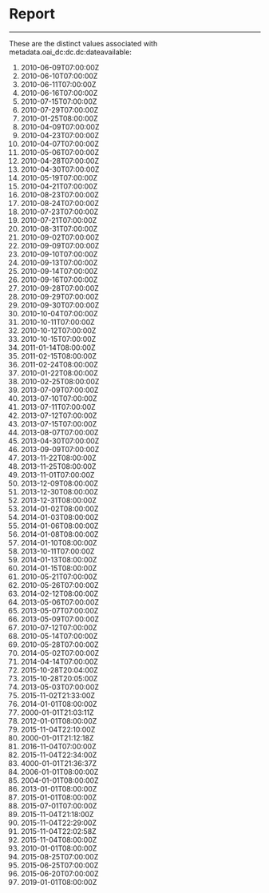 # Report
---
These are the distinct values associated with metadata.oai_dc:dc.dc:dateavailable:

1. 2010-06-09T07:00:00Z
2. 2010-06-10T07:00:00Z
3. 2010-06-11T07:00:00Z
4. 2010-06-16T07:00:00Z
5. 2010-07-15T07:00:00Z
6. 2010-07-29T07:00:00Z
7. 2010-01-25T08:00:00Z
8. 2010-04-09T07:00:00Z
9. 2010-04-23T07:00:00Z
10. 2010-04-07T07:00:00Z
11. 2010-05-06T07:00:00Z
12. 2010-04-28T07:00:00Z
13. 2010-04-30T07:00:00Z
14. 2010-05-19T07:00:00Z
15. 2010-04-21T07:00:00Z
16. 2010-08-23T07:00:00Z
17. 2010-08-24T07:00:00Z
18. 2010-07-23T07:00:00Z
19. 2010-07-21T07:00:00Z
20. 2010-08-31T07:00:00Z
21. 2010-09-02T07:00:00Z
22. 2010-09-09T07:00:00Z
23. 2010-09-10T07:00:00Z
24. 2010-09-13T07:00:00Z
25. 2010-09-14T07:00:00Z
26. 2010-09-16T07:00:00Z
27. 2010-09-28T07:00:00Z
28. 2010-09-29T07:00:00Z
29. 2010-09-30T07:00:00Z
30. 2010-10-04T07:00:00Z
31. 2010-10-11T07:00:00Z
32. 2010-10-12T07:00:00Z
33. 2010-10-15T07:00:00Z
34. 2011-01-14T08:00:00Z
35. 2011-02-15T08:00:00Z
36. 2011-02-24T08:00:00Z
37. 2010-01-22T08:00:00Z
38. 2010-02-25T08:00:00Z
39. 2013-07-09T07:00:00Z
40. 2013-07-10T07:00:00Z
41. 2013-07-11T07:00:00Z
42. 2013-07-12T07:00:00Z
43. 2013-07-15T07:00:00Z
44. 2013-08-07T07:00:00Z
45. 2013-04-30T07:00:00Z
46. 2013-09-09T07:00:00Z
47. 2013-11-22T08:00:00Z
48. 2013-11-25T08:00:00Z
49. 2013-11-01T07:00:00Z
50. 2013-12-09T08:00:00Z
51. 2013-12-30T08:00:00Z
52. 2013-12-31T08:00:00Z
53. 2014-01-02T08:00:00Z
54. 2014-01-03T08:00:00Z
55. 2014-01-06T08:00:00Z
56. 2014-01-08T08:00:00Z
57. 2014-01-10T08:00:00Z
58. 2013-10-11T07:00:00Z
59. 2014-01-13T08:00:00Z
60. 2014-01-15T08:00:00Z
61. 2010-05-21T07:00:00Z
62. 2010-05-26T07:00:00Z
63. 2014-02-12T08:00:00Z
64. 2013-05-06T07:00:00Z
65. 2013-05-07T07:00:00Z
66. 2013-05-09T07:00:00Z
67. 2010-07-12T07:00:00Z
68. 2010-05-14T07:00:00Z
69. 2010-05-28T07:00:00Z
70. 2014-05-02T07:00:00Z
71. 2014-04-14T07:00:00Z
72. 2015-10-28T20:04:00Z
73. 2015-10-28T20:05:00Z
74. 2013-05-03T07:00:00Z
75. 2015-11-02T21:33:00Z
76. 2014-01-01T08:00:00Z
77. 2000-01-01T21:03:11Z
78. 2012-01-01T08:00:00Z
79. 2015-11-04T22:10:00Z
80. 2000-01-01T21:12:18Z
81. 2016-11-04T07:00:00Z
82. 2015-11-04T22:34:00Z
83. 4000-01-01T21:36:37Z
84. 2006-01-01T08:00:00Z
85. 2004-01-01T08:00:00Z
86. 2013-01-01T08:00:00Z
87. 2015-01-01T08:00:00Z
88. 2015-07-01T07:00:00Z
89. 2015-11-04T21:18:00Z
90. 2015-11-04T22:29:00Z
91. 2015-11-04T22:02:58Z
92. 2015-11-04T08:00:00Z
93. 2010-01-01T08:00:00Z
94. 2015-08-25T07:00:00Z
95. 2015-06-25T07:00:00Z
96. 2015-06-20T07:00:00Z
97. 2019-01-01T08:00:00Z
